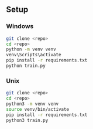 ## Setup

### Windows
```bash
git clone <repo>
cd <repo>
python -m venv venv
venv\Scripts\activate
pip install -r requirements.txt
python train.py
```

### Unix
```bash
git clone <repo>
cd <repo>
python3 -m venv venv
source venv/bin/activate
pip install -r requirements.txt
python3 train.py
```
